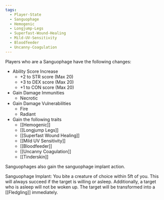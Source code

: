 ```yaml
---
tags:
  - Player-State
  - Sanguophage
  - Hemogenic
  - Longjump-Legs
  - Superfast-Wound-Healing
  - Mild-UV-Sensitivity
  - Bloodfeeder
  - Uncanny-Coagulation
---
```

Players who are a Sanguophage have the following changes:
* Ability Score Increase
	* +2 to STR score (Max 20)
	* +3 to DEX score (Max 20)
	* +1 to CON score (Max 20)
* Gain Damage Immunities
	* Necrotic
* Gain Damage Vulnerabilities
	* Fire
	* Radiant
* Gain the following traits
	* [[Hemogenic]]
	* [[Longjump Legs]]
	* [[Superfast Wound Healing]]
	* [[Mild UV Sensitivity]]
	* [[Bloodfeeder]]
	* [[Uncanny Coagulation]]
	* [[Tinderskin]]

Sanguophages also gain the sanguophage implant action.

Sanguophage Implant:
You bite a creature of choice within 5ft of you. This will always succeed if the target is willing or asleep. Additionally, a target who is asleep will not be woken up. The target will be transformed into a [[Fledgling]] immediately.